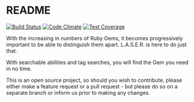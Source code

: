 # README

[![Build Status](https://travis-ci.org/webdev-camp/laser.svg?branch=master)](https://travis-ci.org/webdev-camp/laser)
[![Code Climate](https://codeclimate.com/github/webdev-camp/laser/badges/gpa.svg)](https://codeclimate.com/github/webdev-camp/laser)
[![Test Coverage](https://codeclimate.com/github/webdev-camp/laser/badges/coverage.svg)](https://codeclimate.com/github/webdev-camp/laser/coverage)

With the increasing in numbers of Ruby Gems, it becomes progressively important to be able to distinguish them apart.
L.A.S.E.R. is here to do just that.

With searchable abilities and tag searches, you will find the Gem you need in no time.

This is an open source project, so should you wish to contribute, please either make a feature request or a pull request - but please do so on a separate branch or inform us prior to making any changes.
